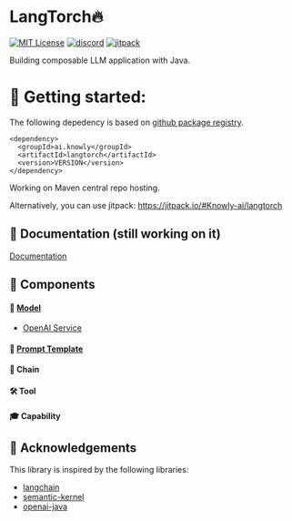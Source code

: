 
# LangTorch🔥

[![MIT License](https://img.shields.io/badge/License-MIT-green.svg)](https://choosealicense.com/licenses/mit/)
[![discord](https://img.shields.io/discord/1094297543078326403)](https://discord.gg/YVUQ4X8E)
[![jitpack](https://jitpack.io/v/Knowly-ai/langtorch.svg)](https://jitpack.io/#Knowly-ai/langtorch)

Building composable LLM application with Java.

# 🚀 Getting started:
The following depedency is based on [github package registry](https://docs.github.com/en/packages/working-with-a-github-packages-registry/working-with-the-gradle-registry#using-a-published-package).
```
<dependency>
  <groupId>ai.knowly</groupId>
  <artifactId>langtorch</artifactId>
  <version>VERSION</version>
</dependency>
```
Working on Maven central repo hosting.

Alternatively, you can use jitpack:
https://jitpack.io/#Knowly-ai/langtorch

## 📄 Documentation (still working on it)

[Documentation](https://knowly-ai.gitbook.io/langtorch/)

## 🔩 Components

#### 🤖 [Model](https://knowly-ai.gitbook.io/langtorch/model)
- [OpenAI Service](https://knowly-ai.gitbook.io/langtorch/model/openai-and-openaichat)

#### 📝 [Prompt Template](https://knowly-ai.gitbook.io/langtorch/prompt-template)

#### 🔗 Chain

#### 🛠️ Tool

#### 🎓 Capability


## 🙏 Acknowledgements
This library is inspired by the following libraries:
 - [langchain](https://github.com/hwchase17/langchain)
 - [semantic-kernel](https://github.com/microsoft/semantic-kernel)
 - [openai-java](https://github.com/TheoKanning/openai-java)

